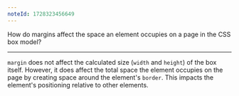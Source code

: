 ```yaml
---
noteId: 1728323456649
---
```


How do margins affect the space an element occupies on a page in the CSS box model?

---

`margin` does not affect the calculated size (`width` and `height`) of the box itself. However, it does affect the total space the element occupies on the page by creating space around the element's `border`. This impacts the element's positioning relative to other elements.
